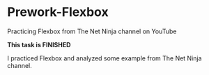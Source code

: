 # Prework-Flexbox

Practicing Flexbox from The Net Ninja channel on YouTube

**This task is FINISHED**

I practiced Flexbox and analyzed some example from The Net Ninja channel.
